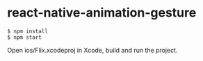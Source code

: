# react-native-animation-gesture

```shell
$ npm install
$ npm start
```

Open ios/Flix.xcodeproj in Xcode, build and run the project.
